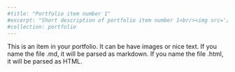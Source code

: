 ```yaml
---
#title: "Portfolio item number 1"
#excerpt: "Short description of portfolio item number 1<br/><img src='/images/500x300.png'>"
#collection: portfolio
---
```


This is an item in your portfolio. It can be have images or nice text. If you name the file .md, it will be parsed as markdown. If you name the file .html, it will be parsed as HTML. 
